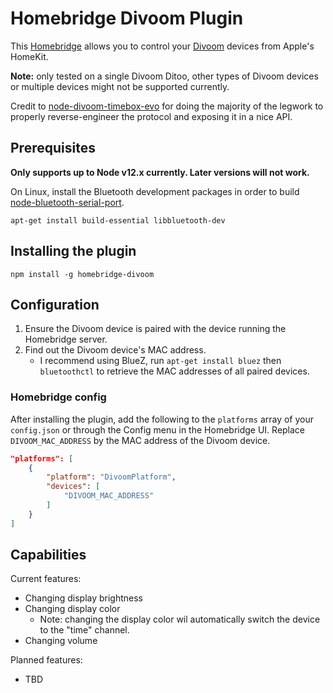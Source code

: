 # Homebridge Divoom Plugin

This [Homebridge](https://github.com/homebridge/homebridge) allows you to control your [Divoom](https://www.divoom.com/) devices from Apple's HomeKit.

**Note:** only tested on a single Divoom Ditoo, other types of Divoom devices or multiple devices might not be supported currently.

Credit to [node-divoom-timebox-evo](https://github.com/RomRider/node-divoom-timebox-evo) for doing the majority of the legwork to properly reverse-engineer the protocol and exposing it in a nice API.

## Prerequisites

**Only supports up to Node v12.x currently. Later versions will not work.**

On Linux, install the Bluetooth development packages in order to build [node-bluetooth-serial-port](https://github.com/eelcocramer/node-bluetooth-serial-port).

`apt-get install build-essential libbluetooth-dev`

## Installing the plugin

`npm install -g homebridge-divoom`

## Configuration

1. Ensure the Divoom device is paired with the device running the Homebridge server.
2. Find out the Divoom device's MAC address.
   * I recommend using BlueZ, run `apt-get install bluez` then `bluetoothctl` to retrieve the MAC addresses of all paired devices.

### Homebridge config

After installing the plugin, add the following to the `platforms` array of your `config.json` or through the Config menu in the Homebridge UI. Replace `DIVOOM_MAC_ADDRESS` by the MAC address of the Divoom device.

```json
"platforms": [
    {
        "platform": "DivoomPlatform",
        "devices": [
            "DIVOOM_MAC_ADDRESS"
        ]
    }
]
```

## Capabilities

Current features:

* Changing display brightness
* Changing display color
   * Note: changing the display color wil automatically switch the device to the "time" channel.
* Changing volume

Planned features:

* TBD
